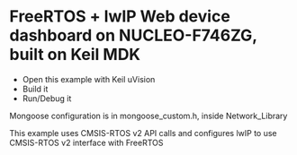 # FreeRTOS + lwIP Web device dashboard on NUCLEO-F746ZG, built on Keil MDK

- Open this example with Keil uVision
- Build it
- Run/Debug it

Mongoose configuration is in mongoose_custom.h, inside Network_Library

This example uses CMSIS-RTOS v2 API calls and configures lwIP to use CMSIS-RTOS v2 interface with FreeRTOS

